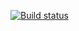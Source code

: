 [![Build status](https://ci.appveyor.com/api/projects/status/t6pfrpvd6aoa1ri7?svg=true)](https://ci.appveyor.com/project/IVAN37853/pegeobjectshomework)

